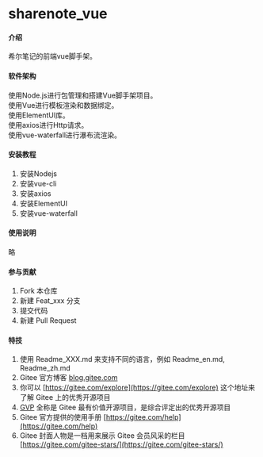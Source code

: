 # sharenote_vue

#### 介绍
希尔笔记的前端vue脚手架。

#### 软件架构
使用Node.js进行包管理和搭建Vue脚手架项目。  
使用Vue进行模板渲染和数据绑定。  
使用ElementUI库。  
使用axios进行Http请求。  
使用vue-waterfall进行瀑布流渲染。

#### 安装教程

1.  安装Nodejs
2.  安装vue-cli
3.  安装axios
4.  安装ElementUI
5.  安装vue-waterfall

#### 使用说明

略

#### 参与贡献

1.  Fork 本仓库
2.  新建 Feat_xxx 分支
3.  提交代码
4.  新建 Pull Request


#### 特技

1.  使用 Readme\_XXX.md 来支持不同的语言，例如 Readme\_en.md, Readme\_zh.md
2.  Gitee 官方博客 [blog.gitee.com](https://blog.gitee.com)
3.  你可以 [https://gitee.com/explore](https://gitee.com/explore) 这个地址来了解 Gitee 上的优秀开源项目
4.  [GVP](https://gitee.com/gvp) 全称是 Gitee 最有价值开源项目，是综合评定出的优秀开源项目
5.  Gitee 官方提供的使用手册 [https://gitee.com/help](https://gitee.com/help)
6.  Gitee 封面人物是一档用来展示 Gitee 会员风采的栏目 [https://gitee.com/gitee-stars/](https://gitee.com/gitee-stars/)
